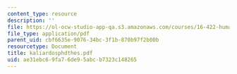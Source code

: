 ```yaml
---
content_type: resource
description: ''
file: https://ol-ocw-studio-app-qa.s3.amazonaws.com/courses/16-422-human-supervisory-control-of-automated-systems-spring-2004/ae31ebc69fa76de95abcb7323c148265_kaliardosphdthes.pdf
file_type: application/pdf
parent_uid: cbf6635e-9076-34bc-3f1b-870b97f2b00b
resourcetype: Document
title: kaliardosphdthes.pdf
uid: ae31ebc6-9fa7-6de9-5abc-b7323c148265
---
```

